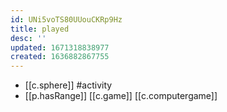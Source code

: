 ```yaml
---
id: UNi5voTS80UUouCKRp9Hz
title: played
desc: ''
updated: 1671318838977
created: 1636882867755
---
```





- [[c.sphere]] #activity
- [[p.hasRange]] [[c.game]] [[c.computergame]]

